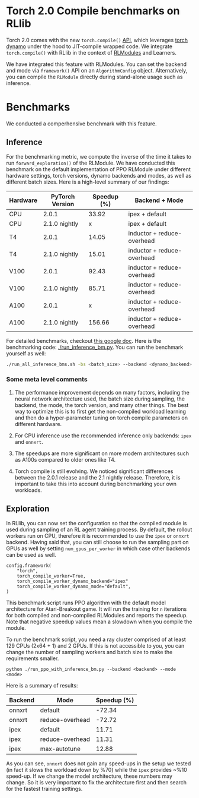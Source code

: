 # Torch 2.0 Compile benchmarks on RLlib 

Torch 2.0 comes with the new `torch.compile()` [API](https://pytorch.org/docs/stable/generated/torch.compile.html#torch.compile), which leverages [torch dynamo](https://pytorch.org/docs/stable/dynamo/index.html#torchdynamo-overview) under the hood to JIT-compile wrapped code. We integrate `torch.compile()` with RLlib in the context of [RLModules](https://docs.ray.io/en/latest/rllib/rllib-rlmodule.html) and Learners. 

We have integrated this feature with RLModules. You can set the backend and mode via `framework()` API on an `AlgorithmConfig` object. Alternatively, you can compile the `RLModule` directly during stand-alone usage such as inference.


# Benchmarks

We conducted a comperhensive benchmark with this feature. 

## Inference
For the benchmarking metric, we compute the inverse of the time it takes to run `forward_exploration()` of the RLModule. We have conducted this benchmark on the default implementation of PPO RLModule under different hardware settings, torch versions, dynamo backends and modes, as well as different batch sizes. Here is a high-level summary of our findings:

| Hardware | PyTorch Version | Speedup (%) | Backend + Mode           |
|----------|----------------|-------------|--------------------------|
| CPU      | 2.0.1          | 33.92       | ipex + default           |
| CPU      | 2.1.0 nightly  | x           | ipex + default           |
| T4       | 2.0.1          | 14.05       | inductor + reduce-overhead|
| T4       | 2.1.0 nightly  | 15.01       | inductor + reduce-overhead|
| V100     | 2.0.1          | 92.43       | inductor + reduce-overhead|
| V100     | 2.1.0 nightly  | 85.71       | inductor + reduce-overhead|
| A100     | 2.0.1          | x           | inductor + reduce-overhead|
| A100     | 2.1.0 nightly  | 156.66      | inductor + reduce-overhead|


For detailed benchmarks, checkout [this google doc](https://docs.google.com/spreadsheets/d/1O7_vfGRLV7JfsClXO6stTg8snxghDRRHYBrR3f47T94/edit#gid=0). Here is the benchmarking code: [./run_inference_bm.py](./run_inference_bm.py). You can run the benchmark yourself as well:

```bash
./run_all_inference_bms.sh -bs <batch_size> --backend <dynamo_backend> --mode <dynamo_mode>
```

### Some meta level comments
1. The performance improvement depends on many factors, including the neural network architecture used, the batch size during sampling, the backend, the mode, the torch version, and many other things. The best way to optimize this is to first get the non-compiled workload learning and then do a hyper-parameter tuning on torch compile parameters on different hardware.

2. For CPU inference use the recommended inference only backends: `ipex` and `onnxrt`.

3. The speedups are more significant on more modern architectures such as A100s compared to older ones like T4.

4. Torch compile is still evolving. We noticed significant differences between the 2.0.1 release and the 2.1 nightly release. Therefore, it is important to take this into account during benchmarking your own workloads.


## Exploration

In RLlib, you can now set the configuration so that the compiled module is used during sampling of an RL agent training process. By default, the rollout workers run on CPU, therefore it is recommended to use the `ipex` or `onnxrt` backend. Having said that, you can still choose to run the sampling part on GPUs as well by setting `num_gpus_per_worker` in which case other backends can be used as well.


```
config.framework(
    "torch",
    torch_compile_worker=True,
    torch_compile_worker_dynamo_backend="ipex"
    torch_compile_worker_dynamo_mode="default",
)
```

This benchmark script runs PPO algorithm with the default model architecture for Atari-Breakout game. It will run the training for `n` iterations for both compiled and non-compiled RLModules and reports the speedup. Note that negative speedup values mean a slowdown when you compile the module. 

To run the benchmark script, you need a ray cluster comprised of at least 129 CPUs (2x64 + 1) and 2 GPUs. If this is not accessible to you, you can change the number of sampling workers and batch size to make the requirements smaller.

```
python ./run_ppo_with_inference_bm.py --backend <backend> --mode <mode>
```

Here is a summary of results:

| Backend | Mode | Speedup (%) |
|---------|------|-------------|
| onnxrt | default | -72.34 |
| onnxrt | reduce-overhead | -72.72 |
| ipex | default | 11.71 |
| ipex | reduce-overhead | 11.31 |
| ipex | max-autotune | 12.88 |


As you can see, `onnxrt` does not gain any speed-ups in the setup we tested (in fact it slows the workload down by %70) while the `ipex` provides ~%10 speed-up. If we change the model architecture, these numbers may change. So it is very important to fix the architecture first and then search for the fastest training settings. 